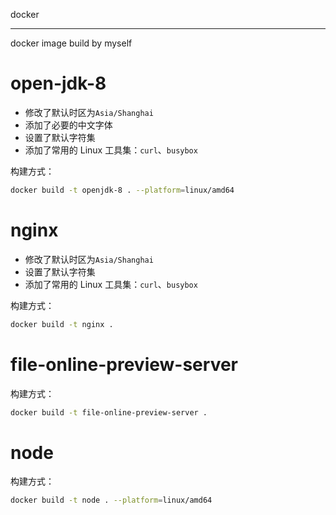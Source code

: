 docker

---

docker image build by myself

# open-jdk-8

- 修改了默认时区为`Asia/Shanghai`
- 添加了必要的中文字体
- 设置了默认字符集
- 添加了常用的 Linux 工具集：`curl`、`busybox`

构建方式：

```bash
docker build -t openjdk-8 . --platform=linux/amd64
```

# nginx

- 修改了默认时区为`Asia/Shanghai`
- 设置了默认字符集
- 添加了常用的 Linux 工具集：`curl`、`busybox`

构建方式：

```bash
docker build -t nginx .
```

# file-online-preview-server

构建方式：
```bash
docker build -t file-online-preview-server .
```

# node

构建方式：
```bash
docker build -t node . --platform=linux/amd64
```